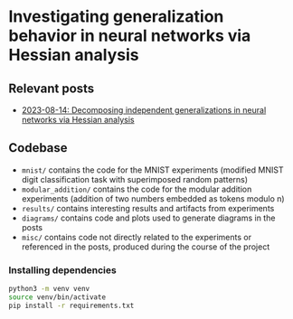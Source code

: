 # Investigating generalization behavior in neural networks via Hessian analysis

## Relevant posts

- [2023-08-14: Decomposing independent generalizations in neural networks via Hessian analysis](https://www.lesswrong.com/posts/8ms977XZ2uJ4LnwSR/decomposing-independent-generalizations-in-neural-networks)

## Codebase

- `mnist/` contains the code for the MNIST experiments (modified MNIST digit classification task with superimposed random patterns)
- `modular_addition/` contains the code for the modular addition experiments (addition of two numbers embedded as tokens modulo n)
- `results/` contains interesting results and artifacts from experiments
- `diagrams/` contains code and plots used to generate diagrams in the posts
- `misc/` contains code not directly related to the experiments or referenced in the posts, produced during the course of the project

### Installing dependencies

```bash
python3 -m venv venv
source venv/bin/activate
pip install -r requirements.txt
```
